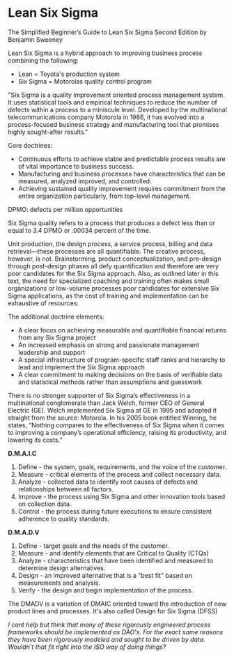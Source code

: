 # Lean Six Sigma 

The Simplified Beginner’s Guide to Lean Six Sigma Second Edition by Benjamin Sweeney

Lean Six Sigma is a hybrid approach to improving business process combining the following:

- Lean = Toyota's production system
- Six Sigma = Motorolas quality control program

"Six Sigma is a quality improvement oriented process management system. It uses statistical tools and empirical techniques to reduce the number of defects within a process to a miniscule level. Developed by the multinational telecommunications company Motorola in 1986, it has evolved into a process-focused business strategy and manufacturing tool that promises highly sought-after results."

Core doctrines:

- Continuous efforts to achieve stable and predictable process results are of vital importance to business success.
- Manufacturing and business processes have characteristics that can be measured, analyzed improved, and controlled.
- Achieving sustained quality improvement requires commitment from the entire organization particularly, from top-level management. 

DPMO: defects per million opportunities 

Six Sigma quality refers to a process that produces a defect less than or equal to 3.4 DPMO or .00034 percent of the time.

Unit production, the design process, a service process, billing and data retrieval—these processes are all quantifiable. The creative process, however, is not. Brainstorming, product conceptualization, and pre-design through post-design phases all defy quantification and therefore are very poor candidates for the Six Sigma approach. Also, as outlined later in this text, the need for specialized coaching and training often makes small organizations or low-volume processes poor candidates for extensive Six Sigma applications, as the cost of training and implementation can be exhaustive of resources.

The additional doctrine elements:

- A clear focus on achieving measurable and quantifiable financial returns from any Six Sigma project 
- An increased emphasis on strong and passionate management leadership and support 
- A special infrastructure of program-specific staff ranks and hierarchy to lead and implement the Six Sigma approach 
- A clear commitment to making decisions on the basis of verifiable data and statistical methods rather than assumptions and guesswork

There is no stronger supporter of Six Sigma’s effectiveness in a multinational conglomerate than Jack Welch, former CEO of General Electric (GE). Welch implemented Six Sigma at GE in 1995 and adopted it straight from the source: Motorola. In his 2005 book entitled Winning, he states, “Nothing compares to the effectiveness of Six Sigma when it comes to improving a company’s operational efficiency, raising its productivity, and lowering its costs.”

**D.M.A.I.C**

1. Define - the system, goals, requirements, and the voice of the customer.
2. Measure - critical elements of the process and collect necessary data. 
3. Analyze - collected data to identify root causes of defects and relationships between all factors.
4. Improve - the process using Six Sigma and other innovation tools based on collection data.
5. Control - the process during future executions to ensure consistent adherence to quality standards.

**D.M.A.D.V**

1. Define - target goals and the needs of the customer.
2. Measure - and identify elements that are Critical to Quality (CTQs)
3. Analyze - characteristics that have been identified and measured to determine design alternatives.
4. Design - an improved alternative that is a "best fit" based on measurements and analysis.
5. Verify - the design and begin implementation of the process.

The DMADV is a variation of DMAIC oriented toward the introduction of new product lines and processes. It's also called Design for Six Sigma (DFSS)

*I cant help but think that many of these rigorously engineered process frameworks should be implemented as DAO's. For the exact same reasons they have been rigorously modeled and sought to be driven by data. Wouldn't that fit right into the ISO way of doing things?*



